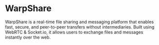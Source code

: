 # WarpShare

[](https://github.com/Riteshfyi/WarpShare#warpshare)

WarpShare is a real-time file sharing and messaging platform that enables fast, secure, and peer-to-peer transfers without intermediaries. Built using WebRTC & Socket.io, it allows users to exchange files and messages instantly over the web.
